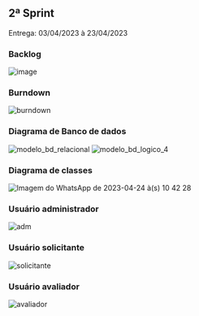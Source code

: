 <h2 style="font -weight: bold; margin=bottom: margin-bottom: 0px">
    2ª Sprint
</h2>
<p>Entrega: 03/04/2023 à 23/04/2023</p>

### Backlog
![image](https://user-images.githubusercontent.com/90328897/233985310-c53e4c11-694f-4bd8-bb6a-456fe7962699.png)

### Burndown
![burndown](https://user-images.githubusercontent.com/90328897/234175665-8389bdda-96e4-48b6-97e5-cad72b176cba.png)

### Diagrama de Banco de dados
![modelo_bd_relacional](https://user-images.githubusercontent.com/90328897/233985485-544b6f85-04f6-4f22-827d-0e7ad125975a.jpg)
![modelo_bd_logico_4](https://user-images.githubusercontent.com/90328897/233985526-c18d64aa-8b86-4f0a-b2ad-5d35cb60fcfe.jpg)

### Diagrama de classes
![Imagem do WhatsApp de 2023-04-24 à(s) 10 42 28](https://user-images.githubusercontent.com/90328897/234175342-0f4a0194-8e39-4343-b7ea-08d6f102e34e.jpg)

### Usuário administrador
![adm](https://user-images.githubusercontent.com/90328897/234175366-dfdb1ed4-0033-40e1-af04-25c7a712f53f.gif)

### Usuário solicitante
![solicitante](https://user-images.githubusercontent.com/90328897/234175407-fc6e9a8c-ef96-4911-ab6f-51ad3187702c.gif)

### Usuário avaliador
![avaliador](https://user-images.githubusercontent.com/90328897/234175426-8a7be0a9-00c5-4108-8a78-67c049e780fc.gif)
